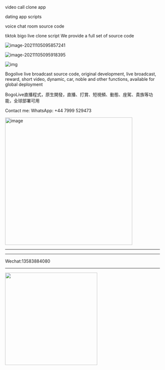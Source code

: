 video call clone app


dating app scripts



voice chat room source code


tiktok bigo live clone script
We provide a full set of source code

![image-20211105095857241](https://raw.githubusercontent.com/ivoidcat/tiktok-bigo-live-clone-script-/main/1.png)

![image-20211105095918395](https://raw.githubusercontent.com/ivoidcat/tiktok-bigo-live-clone-script-/main/2.png)

![img](https://raw.githubusercontent.com/ivoidcat/tiktok-bigo-live-clone-script-/main/3.png)







Bogolive live broadcast source code, original development, live broadcast, reward, short video, dynamic, car, noble and other functions, available for global deployment

BogoLive直播程式，原生開發，直播、打賞、短視頻、動態、座駕、貴族等功能，全球部署可用


Contact me:
WhatsApp: +44 7999 529473

<img width="414" alt="image" src="https://github.com/user-attachments/assets/6f2a3e8e-b302-4430-8222-258041e0d8d2">

****
****
  

Wechat:13583884080
****
  
<img src="https://github.com/user-attachments/assets/7cbf2b43-3789-4762-bdb0-9a1f0e38aff9" width="300px">


